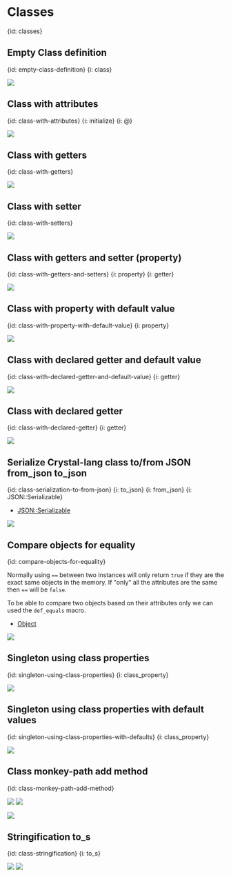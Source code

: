 # Classes
{id: classes}

## Empty Class definition
{id: empty-class-definition}
{i: class}

![](examples/classes/empty_class.cr)


## Class with attributes
{id: class-with-attributes}
{i: initialize}
{i: @}

![](examples/classes/person_class.cr)


## Class with getters
{id: class-with-getters}

![](examples/classes/class_with_getters.cr)

## Class with setter
{id: class-with-setters}

![](examples/classes/class_with_setters.cr)


## Class with getters and setter (property)
{id: class-with-getters-and-setters}
{i: property}
{i: getter}

![](examples/classes/class_with_property.cr)


## Class with property with default value
{id: class-with-property-with-default-value}
{i: property}

![](examples/classes/class_with_default_property.cr)


## Class with declared getter and default value
{id: class-with-declared-getter-and-default-value}
{i: getter}

![](examples/classes/class_with_declared_getter_default.cr)


## Class with declared getter
{id: class-with-declared-getter}
{i: getter}

![](examples/classes/class_with_declared_getter.cr)


## Serialize Crystal-lang class to/from JSON from_json to_json
{id: class-serialization-to-from-json}
{i: to_json}
{i: from_json}
{i: JSON::Serializable}


* [JSON::Serializable](https://crystal-lang.org/api/JSON/Serializable.html)

![](examples/classes/class_and_json.cr)


## Compare objects for equality
{id: compare-objects-for-equality}

Normally using `==` between two instances will only return `true` if they are the exact same objects in the memory.
If "only" all the attributes are the same then `==` will be `false`.

To be able to compare two objects based on their attributes only we can used the `def_equals` macro.

* [Object](https://crystal-lang.org/api/Object.html)

![](examples/classes/compare_objects.cr)

## Singleton using class properties
{id: singleton-using-class-properties}
{i: class_property}

![](examples/classes/singleton_using_class_properties.cr)

## Singleton using class properties with default values
{id: singleton-using-class-properties-with-defaults}
{i: class_property}

![](examples/classes/singleton_using_class_properties_with_defaults.cr)

## Class monkey-path add method
{id: class-monkey-path-add-method}

![](examples/classes/person.cr)
![](examples/classes/use_person.cr)

![](examples/classes/attribute_person.cr)

## Stringification to_s
{id: class-stringification}
{i: to_s}

![](examples/classes/stringification.cr)
![](examples/classes/stringification.out)

